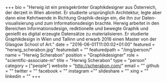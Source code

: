 +++
bio = "Herwig ist ein preisgekrönter Graphikdesigner aus Österreich, der derzeit in Wien abreitet. Er studierte ursprünglich Architektur, legte aber dann eine Kehrtwende in Richtung Graphik-design ein, die ihn zur Daten-visualisierung und zum Informationsdesign brachte. Herwig arbeitet in den Bereichen Informationsdesign, redktionelle und bewegte Graphik und genießt es digital erzeugte Datensätze zu materialisieren. Er studierte Graphikdesign in Wien und Tallinn und erwarb 2016 einen Master von der Glasgow School of Art."
date = "2016-06-01T11:00:02+01:00"
featured = "herwig_scherabon.jpg"
featuredalt = ""
featuredpath = "/img/person/"
name = "Herwig Scherabon"
position = "Graphikdesigner"
role = "scientific-associate-m"
title = "Herwig Scherabon"
type = "person"
category = ["people"]
website = "http://scherabon.com/"
email = ""
github = ""
twitter = ""
facebook = ""
instagram =""
slideshare = ""
xing = ""
linkedin = ""
+++
